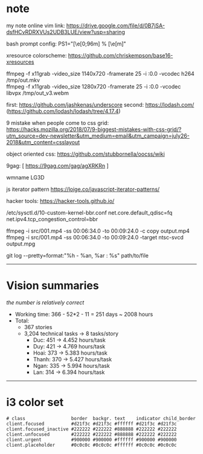 # note

my note online 
vim link:
https://drive.google.com/file/d/0B7jSA-dsfHCvRDRXVUs2UDB3LUE/view?usp=sharing

bash prompt config: PS1="\[\\e[0;96m\] % \[\\e[m\]"


xresource colorscheme: https://github.com/chriskempson/base16-xresources

 ffmpeg -f x11grab -video_size 1140x720 -framerate 25 -i :0.0 -vcodec h264 /tmp/out.mkv  
 ffmpeg -f x11grab -video_size 1280x720 -framerate 25 -i :0.0 -vcodec libvpx /tmp/out_v3.webm
 
 first: https://github.com/jashkenas/underscore
 second: https://lodash.com/ (https://github.com/lodash/lodash/tree/4.17.4)

9 mistake when people come to css grid: https://hacks.mozilla.org/2018/07/9-biggest-mistakes-with-css-grid/?utm_source=dev-newsletter&utm_medium=email&utm_campaign=july26-2018&utm_content=csslayout

object oriented css: https://github.com/stubbornella/oocss/wiki

9gag: [
  https://9gag.com/gag/agXRKRn
]

wmname LG3D

js iterator pattern
https://loige.co/javascript-iterator-patterns/

hacker tools: https://hacker-tools.github.io/

/etc/sysctl.d/10-custom-kernel-bbr.conf
net.core.default_qdisc=fq
net.ipv4.tcp_congestion_control=bbr

ffmpeg -i src/001.mp4 -ss 00:06:34.0 -to 00:09:24.0 -c copy output.mp4
ffmpeg -i src/001.mp4 -ss 00:06:34.0 -to 00:09:24.0 -target ntsc-svcd output.mpg

git log --pretty=format:"%h - %an, %ar : %s" path/to/file

---
# Vision summaries
_the number is relatively correct_

- Working time: 366 - 52*2 - 11 = 251 days ~ 2008 hours
- Total:
    - 367 stories
    - 3,204 technical tasks -> 8 tasks/story
        - Duc:   451 -> 4.452 hours/task
        - Duy:   421 -> 4.769 hours/task
        - Hoai:  373 -> 5.383 hours/task
        - Thanh: 370 -> 5.427 hours/task
        - Ngan:  335 -> 5.994 hours/task
        - Lan:   314 -> 6.394 hours/task
---

# i3 color set
```
# class                 border  backgr. text    indicator child_border
client.focused          #d21f3c #d21f3c #ffffff #d21f3c #d21f3c
client.focused_inactive #222222 #222222 #888888 #222222 #222222
client.unfocused        #222222 #222222 #888888 #222222 #222222
client.urgent           #900000 #900000 #ffffff #900000 #900000
client.placeholder      #0c0c0c #0c0c0c #ffffff #0c0c0c #0c0c0c
```
